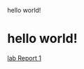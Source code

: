 hello world!
# hello world!
[lab Report 1](https://github.com/Kevinxsn/cse15l-lab-reports/blob/main/lab-report-1-week-0.md)